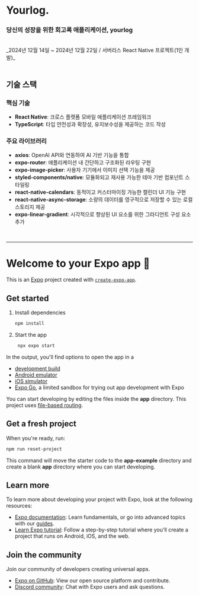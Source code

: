 # Yourlog.
### **당신의 성장을 위한 회고록 애플리케이션, yourlog**
<br>
_2024년 12월 14일 ~ 2024년 12월 22일 / 서버리스 React Native 프로젝트(1인 개발)_

<br>


<br>

## 기술 스택
### 핵심 기술
- **React Native**: 크로스 플랫폼 모바일 애플리케이션 프레임워크
- **TypeScript**: 타입 안전성과 확장성, 유지보수성을 제공하는 코드 작성

### 주요 라이브러리
- **axios**: OpenAI API와 연동하여 AI 기반 기능을 통합
- **expo-router**: 애플리케이션 내 간단하고 구조화된 라우팅 구현
- **expo-image-picker**: 사용자 기기에서 이미지 선택 기능을 제공
- **styled-components/native**: 모듈화되고 재사용 가능한 테마 기반 컴포넌트 스타일링
- **react-native-calendars**: 동적이고 커스터마이징 가능한 캘린더 UI 기능 구현
- **react-native-async-storage**: 소량의 데이터를 영구적으로 저장할 수 있는 로컬 스토리지 제공
- **expo-linear-gradient**: 시각적으로 향상된 UI 요소를 위한 그라디언트 구성 요소 추가
<br>

---

# Welcome to your Expo app 👋

This is an [Expo](https://expo.dev) project created with [`create-expo-app`](https://www.npmjs.com/package/create-expo-app).

## Get started

1. Install dependencies

   ```bash
   npm install
   ```

2. Start the app

   ```bash
    npx expo start
   ```

In the output, you'll find options to open the app in a

- [development build](https://docs.expo.dev/develop/development-builds/introduction/)
- [Android emulator](https://docs.expo.dev/workflow/android-studio-emulator/)
- [iOS simulator](https://docs.expo.dev/workflow/ios-simulator/)
- [Expo Go](https://expo.dev/go), a limited sandbox for trying out app development with Expo

You can start developing by editing the files inside the **app** directory. This project uses [file-based routing](https://docs.expo.dev/router/introduction).

## Get a fresh project

When you're ready, run:

```bash
npm run reset-project
```

This command will move the starter code to the **app-example** directory and create a blank **app** directory where you can start developing.

## Learn more

To learn more about developing your project with Expo, look at the following resources:

- [Expo documentation](https://docs.expo.dev/): Learn fundamentals, or go into advanced topics with our [guides](https://docs.expo.dev/guides).
- [Learn Expo tutorial](https://docs.expo.dev/tutorial/introduction/): Follow a step-by-step tutorial where you'll create a project that runs on Android, iOS, and the web.

## Join the community

Join our community of developers creating universal apps.

- [Expo on GitHub](https://github.com/expo/expo): View our open source platform and contribute.
- [Discord community](https://chat.expo.dev): Chat with Expo users and ask questions.
